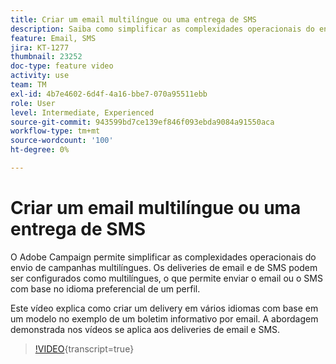 ```yaml
---
title: Criar um email multilíngue ou uma entrega de SMS
description: Saiba como simplificar as complexidades operacionais do envio de campanhas multilíngues.
feature: Email, SMS
jira: KT-1277
thumbnail: 23252
doc-type: feature video
activity: use
team: TM
exl-id: 4b7e4602-6d4f-4a16-bbe7-070a95511ebb
role: User
level: Intermediate, Experienced
source-git-commit: 943599bd7ce139ef846f093ebda9084a91550aca
workflow-type: tm+mt
source-wordcount: '100'
ht-degree: 0%

---
```


# Criar um email multilíngue ou uma entrega de SMS

O Adobe Campaign permite simplificar as complexidades operacionais do envio de campanhas multilíngues. Os deliveries de email e de SMS podem ser configurados como multilíngues, o que permite enviar o email ou o SMS com base no idioma preferencial de um perfil.

Este vídeo explica como criar um delivery em vários idiomas com base em um modelo no exemplo de um boletim informativo por email. A abordagem demonstrada nos vídeos se aplica aos deliveries de email e SMS.

>[!VIDEO](https://video.tv.adobe.com/v/23252?learn=on){transcript=true}
